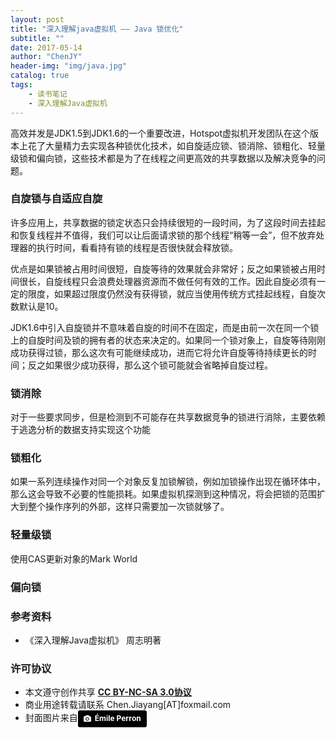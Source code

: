 ```yaml
---
layout: post
title: "深入理解java虚拟机 —— Java 锁优化"
subtitle: ""
date: 2017-05-14
author: "ChenJY"
header-img: "img/java.jpg"
catalog: true
tags: 
    - 读书笔记
    - 深入理解Java虚拟机
---
```


高效并发是JDK1.5到JDK1.6的一个重要改进，Hotspot虚拟机开发团队在这个版本上花了大量精力去实现各种锁优化技术，如自旋适应锁、锁消除、锁粗化、轻量级锁和偏向锁，这些技术都是为了在线程之间更高效的共享数据以及解决竞争的问题。

### 自旋锁与自适应自旋
许多应用上，共享数据的锁定状态只会持续很短的一段时间，为了这段时间去挂起和恢复线程并不值得，我们可以让后面请求锁的那个线程“稍等一会”，但不放弃处理器的执行时间，看看持有锁的线程是否很快就会释放锁。

优点是如果锁被占用时间很短，自旋等待的效果就会非常好；反之如果锁被占用时间很长，自旋线程只会浪费处理器资源而不做任何有效的工作。因此自旋必须有一定的限度，如果超过限度仍然没有获得锁，就应当使用传统方式挂起线程，自旋次数默认是10。

JDK1.6中引入自旋锁并不意味着自旋的时间不在固定，而是由前一次在同一个锁上的自旋时间及锁的拥有者的状态来决定的。如果同一个锁对象上，自旋等待刚刚成功获得过锁，那么这次有可能继续成功，进而它将允许自旋等待持续更长的时间；反之如果很少成功获得，那么这个锁可能就会省略掉自旋过程。

### 锁消除
对于一些要求同步，但是检测到不可能存在共享数据竞争的锁进行消除，主要依赖于逃逸分析的数据支持实现这个功能

### 锁粗化
如果一系列连续操作对同一个对象反复加锁解锁，例如加锁操作出现在循环体中，那么这会导致不必要的性能损耗。如果虚拟机探测到这种情况，将会把锁的范围扩大到整个操作序列的外部，这样只需要加一次锁就够了。

### 轻量级锁
使用CAS更新对象的Mark World

### 偏向锁

### 参考资料
* 《深入理解Java虚拟机》 周志明著

### 许可协议
* 本文遵守创作共享 <a href="https://creativecommons.org/licenses/by-nc-sa/3.0/cn/" target="_blank"><b>CC BY-NC-SA 3.0协议</b></a>
* 商业用途转载请联系 Chen.Jiayang[AT]foxmail.com
* 封面图片来自<a style="background-color:black;color:white;text-decoration:none;padding:4px 6px;font-family:-apple-system, BlinkMacSystemFont, &quot;San Francisco&quot;, &quot;Helvetica Neue&quot;, Helvetica, Ubuntu, Roboto, Noto, &quot;Segoe UI&quot;, Arial, sans-serif;font-size:12px;font-weight:bold;line-height:1.2;display:inline-block;border-radius:3px;" href="https://unsplash.com/@emilep?utm_medium=referral&amp;utm_campaign=photographer-credit&amp;utm_content=creditBadge" target="_blank" rel="noopener noreferrer" title="Download free do whatever you want high-resolution photos from Émile Perron"><span style="display:inline-block;padding:2px 3px;"><svg xmlns="http://www.w3.org/2000/svg" style="height:12px;width:auto;position:relative;vertical-align:middle;top:-1px;fill:white;" viewBox="0 0 32 32"><title></title><path d="M20.8 18.1c0 2.7-2.2 4.8-4.8 4.8s-4.8-2.1-4.8-4.8c0-2.7 2.2-4.8 4.8-4.8 2.7.1 4.8 2.2 4.8 4.8zm11.2-7.4v14.9c0 2.3-1.9 4.3-4.3 4.3h-23.4c-2.4 0-4.3-1.9-4.3-4.3v-15c0-2.3 1.9-4.3 4.3-4.3h3.7l.8-2.3c.4-1.1 1.7-2 2.9-2h8.6c1.2 0 2.5.9 2.9 2l.8 2.4h3.7c2.4 0 4.3 1.9 4.3 4.3zm-8.6 7.5c0-4.1-3.3-7.5-7.5-7.5-4.1 0-7.5 3.4-7.5 7.5s3.3 7.5 7.5 7.5c4.2-.1 7.5-3.4 7.5-7.5z"></path></svg></span><span style="display:inline-block;padding:2px 3px;">Émile Perron</span></a>